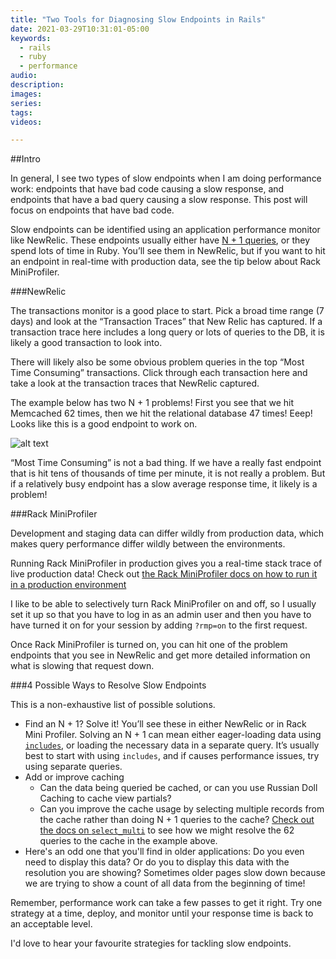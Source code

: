 ```yaml
---
title: "Two Tools for Diagnosing Slow Endpoints in Rails"
date: 2021-03-29T10:31:01-05:00
keywords:
  - rails
  - ruby 
  - performance
audio:
description:
images:
series:
tags:
videos:

---
```


##Intro

In general, I see two types of slow endpoints when I am doing performance work: endpoints that have bad code causing a slow response, and endpoints that have a bad query causing a slow response. This post will focus on endpoints that have bad code.

Slow endpoints can be identified using an application performance monitor like NewRelic. These endpoints usually either have [N + 1 queries](https://en.wikipedia.org/wiki/N%2B1_redundancy), or they spend lots of time in Ruby. You’ll see them in NewRelic, but if you want to hit an endpoint in real-time with production data, see the tip below about Rack MiniProfiler.

###NewRelic

The transactions monitor is a good place to start. Pick a broad time range (7 days) and look at the “Transaction Traces” that New Relic has captured. If a transaction trace here includes a long query or lots of queries to the DB, it is likely a good transaction to look into.

There will likely also be some obvious problem queries in the top “Most Time Consuming” transactions. Click through each transaction here and take a look at the transaction traces that NewRelic captured.

The example below has two N + 1 problems! First you see that we hit Memcached 62 times, then we hit the relational database 47 times! Eeep! Looks like this is a good endpoint to work on.

![alt text](https://dev-to-uploads.s3.amazonaws.com/uploads/articles/h2xz4cm73c9vtqg45zq8.png) 

“Most Time Consuming” is not a bad thing. If we have a really fast endpoint that is hit tens of thousands of time per minute, it is not really a problem. But if a relatively busy endpoint has a slow average response time, it likely is a problem!

###Rack MiniProfiler

Development and staging data can differ wildly from production data, which makes query performance differ wildly between the environments.

Running Rack MiniProfiler in production gives you a real-time stack trace of live production data! Check out [the Rack MiniProfiler docs on how to run it in a production environment](https://github.com/MiniProfiler/rack-mini-profiler#access-control-in-non-development-environments)

I like to be able to selectively turn Rack MiniProfiler on and off, so I usually set it up so that you have to log in as an admin user and then you have to have turned it on for your session by adding `?rmp=on` to the first request.

Once Rack MiniProfiler is turned on, you can hit one of the problem endpoints that you see in NewRelic and get more detailed information on what is slowing that request down.

###4 Possible Ways to Resolve Slow Endpoints

This is a non-exhaustive list of possible solutions.
* Find an N + 1? Solve it! You’ll see these in either NewRelic or in Rack Mini Profiler. Solving an N + 1 can mean either eager-loading data using [`includes`](https://devdocs.io/rails~5.2/activerecord/querymethods#method-i-includes), or loading the necessary data in a separate query. It’s usually best to start with using `includes`, and if causes performance issues, try using separate queries.
* Add or improve caching
  * Can the data being queried be cached, or can you use Russian Doll Caching to cache view partials?
  * Can you improve the cache usage by selecting multiple records from the cache rather than doing N + 1 queries to the cache? [Check out the docs on `select_multi`](https://devdocs.io/rails~5.2/activesupport/cache/store#method-i-fetch_multi) to see how we might resolve the 62 queries to the cache in the example above.
* Here's an odd one that you'll find in older applications: Do you even need to display this data? Or do you to display this data with the resolution you are showing? Sometimes older pages slow down because we are trying to show a count of all data from the beginning of time!

Remember, performance work can take a few passes to get it right. Try one strategy at a time, deploy, and monitor until your response time is back to an acceptable level.

I'd love to hear your favourite strategies for tackling slow endpoints.
